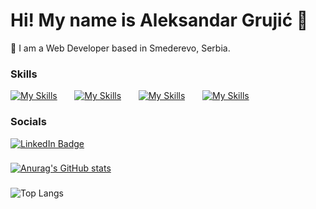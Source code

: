 Hi! My name is Aleksandar Grujić 👋
========================================================================================================================================

📍 I am a Web Developer based in Smederevo, Serbia.
<br/>

### Skills

[![My Skills](https://skillicons.dev/icons?i=html,css,bootstrap)](https://skillicons.dev) &nbsp;&nbsp;&nbsp;&nbsp;&nbsp; [![My Skills](https://skillicons.dev/icons?i=php,laravel)](https://skillicons.dev) &nbsp;&nbsp;&nbsp;&nbsp;&nbsp; [![My Skills](https://skillicons.dev/icons?i=mysql)](https://skillicons.dev) &nbsp;&nbsp;&nbsp;&nbsp;&nbsp; [![My Skills](https://skillicons.dev/icons?i=js,react)](https://skillicons.dev)
<br/>

### Socials

<div id="badges">
  <a href="https://www.linkedin.com/in/grujic-aleksandar/">
    <img src="https://img.shields.io/badge/LinkedIn-blue?style=for-the-badge&logo=linkedin&logoColor=white" alt="LinkedIn Badge"/>
  </a>
</div>

###

[![Anurag's GitHub stats](https://github-readme-stats.vercel.app/api?username=grruja)](https://github.com/grruja/github-readme-stats)

###

![Top Langs](https://github-readme-stats.vercel.app/api/top-langs/?username=grruja&layout=compact)
